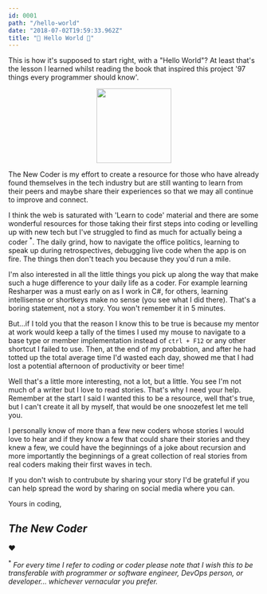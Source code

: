 ```yaml
---
id: 0001
path: "/hello-world"
date: "2018-07-02T19:59:33.962Z"
title: "🎉 Hello World 🎉"
---
```

This is how it's supposed to start right, with a "Hello World"? At least that's the lesson I learned whilst reading the book that inspired this project '97 things every programmer should know'.

<center><a href="https://www.amazon.co.uk/Things-Every-Programmer-Should-Know/dp/0596809484"><img src="https://images-na.ssl-images-amazon.com/images/I/51v52A11tKL._SX336_BO1,204,203,200_.jpg" width=150></a></center>

The New Coder is my effort to create a resource for those who have already found themselves in the tech industry but are still wanting to learn from their peers and maybe share their experiences so that we may all continue to improve and connect.

I think the web is saturated with 'Learn to code' material and there are some wonderful resources for those taking their first steps into coding or levelling up with new tech but I've struggled to find as much for actually being a coder <sup>*</sup>. The daily grind, how to navigate the office politics, learning to speak up during retrospectives, debugging live code when the app is on fire. The things then don't teach you because they you'd run a mile. 

I'm also interested in all the little things you pick up along the way that make such a huge difference to your daily life as a coder. For example learning Resharper was a must early on as I work in C#, for others, learning intellisense or shortkeys make no sense (you see what I did there). That's a boring statement, not a story. You won't remember it in 5 minutes. 

But...if I told you that the reason I know this to be true is because my mentor at work would keep a tally of the times I used my mouse to navigate to a base type or member implementation instead of `ctrl + F12` or any other shortcut I failed to use. Then, at the end of my probabtion, and after he had totted up the total average time I'd wasted each day, showed me that I had lost a potential afternoon of productivity or beer time!

Well that's a little more interesting, not a lot, but a little. You see I'm not much of a writer but I love to read stories. That's why I need your help. Remember at the start I said I wanted this to be a resource, well that's true, but I can't create it all by myself, that would be one snoozefest let me tell you. 

I personally know of more than a few new coders whose stories I would love to hear and if they know a few that could share their stories and they knew a few, we could have the beginnings of a joke about recursion and more importantly the beginnings of a great collection of real stories from real coders making their first waves in tech. 

If you don't wish to contrubute by sharing your story I'd be grateful if you can help spread the word by sharing on social media where you can.

Yours in coding,

## _The New Coder_
❤

<sup>*</sup> _For every time I refer to coding or coder please note that I wish this to be transferable with programmer or software engineer, DevOps person, or developer... whichever vernacular you prefer._

